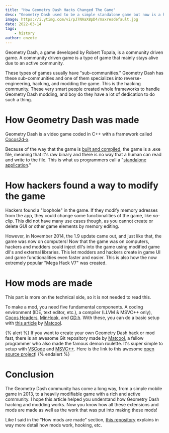 ```yaml
---
title: "How Geometry Dash Hacks Changed The Game"
desc: "Geometry Dash used to be a simple standalone game but now is a heavily customizable experience!"
image: https://i.ytimg.com/vi/pJ7NAaX8pD4/maxresdefault.jpg
date: 2022-03-14
tags:
    - history
author: enzote
---
```


Geometry Dash, a game developed by Robert Topala, is a community driven game. A community driven game is a type of game that mainly stays alive due to an active community.

<!-- ![All Time Peak](https://i.ibb.co/Tktn7X4/image.png) -->

These types of games usually have "sub-communities." Geometry Dash has these sub-communities and one of them specializes into reverse-engineering, hacking, and modding the game. This is the hacking community. These very smart people created whole frameworks to handle Geometry Dash modding, and boy do they have a lot of dedication to do such a thing.

# How Geometry Dash was made

Geometry Dash is a video game coded in C++ with a framework called [Cocos2d-x](https://www.cocos.com/en/cocos2dx).

<!-- ![Logo](https://sonarlearning.co.uk/images/icons/courseIcons/cocos2d-x.png) -->

Because of the way that the game is [built and compiled](https://www.freecodecamp.org/news/c-compiler-explained-what-is-the-compiler-and-how-do-you-use-it/), the game is a .exe file, meaning that it's raw binary and there is no way that a human can read and write to the file. This is what us programmers call a "[standalone application](https://www.quora.com/What-is-a-standalone-application)."

# How hackers found a way to modify the game

Hackers found a "loophole" in the game. If they modify memory adresses from the app, they could change some functionalities of the game, like _no-clip_. This did not have many use cases though, as you cannot create or delete GUI or other game elements by memory editing.

However, in November 2014, the 1.9 update came out, and just like that, the game was now on computers! Now that the game was on computers, hackers and modders could inject dll's into the game using modified game dll's and external libraries. This let modders and hackers create in game UI and game functionalities even faster and easier. This is also how the now extremely popular "Mega Hack V7" was created.

# How mods are made

This part is more on the technical side, so it is not needed to read this.

To make a mod, you need five fundamental components. A coding environment (IDE, text editor, etc.), a compiler (LLVM & MSVC++ only), [Cocos Headers](https://github.com/HJFod/cocos-headers), [MinHook](https://github.com/HJFod/minhook), and [GD.h](https://github.com/HJFod/gd.h). With these, you can do a basic setup with [this article](https://github.com/matcool/gd-mod-example/blob/master/Tutorial.md) by [Matcool](https://github.com/matcool).

{% alert %}
If you want to create your own Geometry Dash hack or mod fast, there is an awesome Git repository made by [Matcool](https://github.com/matcool), a fellow programmer who also made the famous demon roulette. It's super simple to setup with [VSCode](https://code.visualstudio.com/) and [MSVC++](https://aka.ms/vs/17/release/vc_redist.x86.exe). Here is the link to this awesome [open source project](https://github.com/matcool/gd-mod-example)!
{% endalert %}

# Conclusion

The Geometry Dash community has come a long way, from a simple mobile game in 2013, to a heavily modifiable game with a rich and active community. I hope this article helped you understand how Geometry Dash hacking and modding works. Now you know how all these extensions and mods are made as well as the work that was put into making these mods!

Like I said in the "How mods are made" section, [this repository](https://github.com/matcool/gd-mod-example/blob/master/Tutorial.md) explains in way more detail how mods work, hooking, etc.
